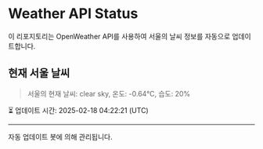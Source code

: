 
# Weather API Status

이 리포지토리는 OpenWeather API를 사용하여 서울의 날씨 정보를 자동으로 업데이트합니다.

## 현재 서울 날씨
> 서울의 현재 날씨: clear sky, 온도: -0.64°C, 습도: 20%

⏳ 업데이트 시간: 2025-02-18 04:22:21 (UTC)

---
자동 업데이트 봇에 의해 관리됩니다.
